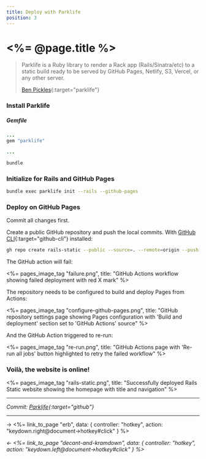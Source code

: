```yaml
---
title: Deploy with Parklife
position: 3
---
```


# <%= @page.title %>

> Parklife is a Ruby library to render a Rack app (Rails/Sinatra/etc) to a static build ready to be served by GitHub Pages, Netlify, S3, Vercel, or any other server.
>
> [Ben Pickles](https://parklife.dev){:target="parklife"}

### Install Parklife

##### _Gemfile_

```ruby
...
gem "parklife"

...
```

```sh
bundle
```

### Initialize for Rails and GitHub Pages

```sh
bundle exec parklife init --rails --github-pages
```

### Deploy on GitHub Pages

Commit all changes first.

Create a public GitHub repository and push the local commits. With [GitHub CLI](https://cli.github.com){:target="github-cli"} installed:

```sh
gh repo create rails-static --public --source=. --remote=origin --push
```

The GitHub action will fail:

<%= pages_image_tag "failure.png", title: "GitHub Actions workflow showing failed deployment with red X mark" %>

The repository needs to be configured to build and deploy Pages from Actions:

<%= pages_image_tag "configure-github-pages.png", title: "GitHub repository settings page showing Pages configuration with 'Build and deployment' section set to 'GitHub Actions' source" %>

And the GitHub Action triggered to re-run:

<%= pages_image_tag "re-run.png", title: "GitHub Actions page with 'Re-run all jobs' button highlighted to retry the failed workflow" %>

### Voilà, the website is online!

<%= pages_image_tag "rails-static.png", title: "Successfully deployed Rails Static website showing the homepage with title and navigation" %>

---

_Commit: [Parklife](https://github.com/fcatuhe/rails-static/commit/89be109ebe531b925134779598849eec8b4245f9){:target="github"}_

---

→ <%= link_to_page "erb", data: { controller: "hotkey", action: "keydown.right@document->hotkey#click" } %>

_← <%= link_to_page "decant-and-kramdown", data: { controller: "hotkey", action: "keydown.left@document->hotkey#click" } %>_
